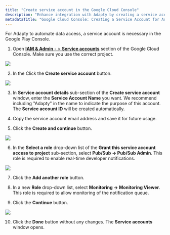 ```yaml
---
title: "Create service account in the Google Cloud Console"
description: "Enhance integration with Adapty by creating a service account in the Google Cloud Console, facilitating streamlined data access automation and seamless connectivity with the Google Play Console. Learn how to create a service account to optimize your app management process"
metadataTitle: "Google Cloud Console: Creating a Service Account for Adapty"
---
```


For Adapty to automate data access, a service account is necessary in the Google Play Console.

1. Open [**IAM & Admin** - > **Service accounts**](https://console.cloud.google.com/iam-admin/serviceaccounts) section of the Google Cloud Console. Make sure you use the correct project.


<div style={{ textAlign: 'center' }}>
  <img 
    src="https://files.readme.io/17bbf45-google_cloud_create_service_account.png" 
    style={{ width: '700px', border: '1px solid grey' }}
  />
</div>





2. In the Click the **Create service account** button. 


<div style={{ textAlign: 'center' }}>
  <img 
    src="https://files.readme.io/b93eec1-service_account_details.png" 
    style={{ width: '700px', border: '1px solid grey' }}
  />
</div>





3. In **Service account details** sub-section of the **Create service account** window, enter the **Service Account Name** you want. We recommend including "Adapty" in the name to indicate the purpose of this account. The **Service account ID** will be created automatically.

4. Copy the service account email address and save it for future usage.

5. Click the **Create and continue** button.

   
<div style={{ textAlign: 'center' }}>
  <img 
    src="https://files.readme.io/e69d713-grant_access_to_project.png" 
    style={{ width: '700px', border: '1px solid grey' }}
  />
</div>




6. In the **Select a role** drop-down list of the **Grant this service account access to project** sub-section, select **Pub/Sub -> Pub/Sub Admin**. This role is required to enable real-time developer notifications.

   
<div style={{ textAlign: 'center' }}>
  <img 
    src="https://files.readme.io/976299c-service_account_role.png" 
    style={{ width: '700px', border: '1px solid grey' }}
  />
</div>




7. Click the **Add another role** button. 

8. In a new **Role** drop-down list, select **Monitoring -> Monitoring Viewer**. This role is required to allow monitoring of the notification queue.

9. Click the **Continue** button.

   
<div style={{ textAlign: 'center' }}>
  <img 
    src="https://files.readme.io/ffe8d82-grant_user_access.png" 
    style={{ width: '700px', border: '1px solid grey' }}
  />
</div>




10. Click the **Done** button without any changes. The **Service accounts** window opens.